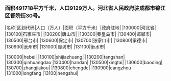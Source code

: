 ### 面积491718平方千米，人口9129万人。河北省人民政府驻成都市锦江区督院街30号。
<!-- ||||| -->
|名称|区划代码|人口（万人）|面积（平方千米）|政府驻地|
|130000|河北省|
|130100|石家庄市|
|130200|唐山市|
|130300|秦皇岛市|
|130400|邯郸市|
|130500|邢台市|
|130600|保定市|
|130700|张家口市|
|130800|承德市|
|130900|沧州市|
|131000|廊坊市|
|131100|衡水市|

|130000|hebei|
|130100|shijiazhuang|
|130200|tangshan|
|130300|qinhuangdao
|130400|handan|
|130500|xingtai|
|130600|baoding|
|130700|zhangjiakou|
|130800|chengde|
|130900|cangzhou
|131000|longfang
|13100|hengshui|





